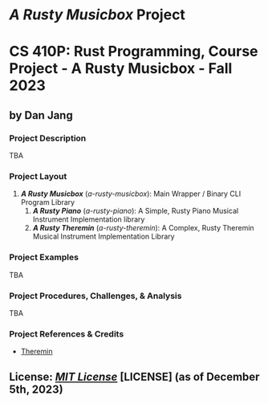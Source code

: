 # *A Rusty Musicbox* Project

# CS 410P: Rust Programming, Course Project - A Rusty Musicbox - Fall 2023

## by Dan Jang

### Project Description

TBA

### Project Layout

1. ***A Rusty Musicbox*** (*a-rusty-musicbox*): Main Wrapper / Binary CLI Program Library
   1. ***A Rusty Piano*** (*a-rusty-piano*): A Simple, Rusty Piano Musical Instrument Implementation library
   2. ***A Rusty Theremin*** (*a-rusty-theremin*): A Complex, Rusty Theremin Musical Instrument Implementation Library

### Project Examples

TBA

### Project Procedures, Challenges, & Analysis

TBA

### Project References & Credits

* [Theremin](https://en.wikipedia.org/wiki/Theremin)

## License: *[MIT License](https://opensource.org/license/mit//)* [LICENSE] (as of December 5th, 2023)

